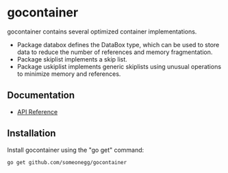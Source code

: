 # gocontainer
gocontainer contains several optimized container implementations.

* Package databox defines the DataBox type, which can be used to store data to reduce the number of references and memory fragmentation.
* Package skiplist implements a skip list.
* Package uskiplist implements generic skiplists using unusual operations to minimize memory and references.

Documentation
-------------

- [API Reference](http://godoc.org/github.com/someonegg/gocontainer)

Installation
------------

Install gocontainer using the "go get" command:

    go get github.com/someonegg/gocontainer
